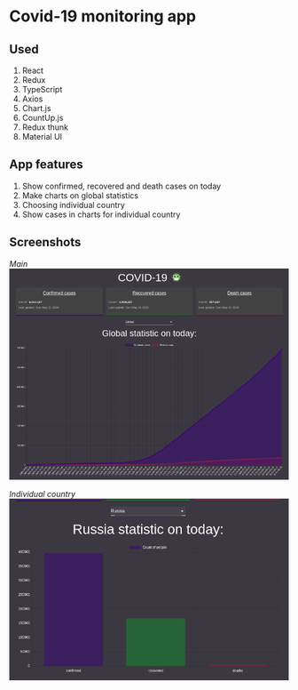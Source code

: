 # Covid-19 monitoring app

## Used

1. React
2. Redux
3. TypeScript
4. Axios
5. Chart.js
6. CountUp.js
7. Redux thunk
8. Material UI

## App features

1. Show confirmed, recovered and death cases on today
2. Make charts on global statistics
3. Choosing individual country
4. Show cases in charts for individual country

## Screenshots

_Main_
![screen1](screen1.png)

_Individual country_
![screen2](screen2.png)
